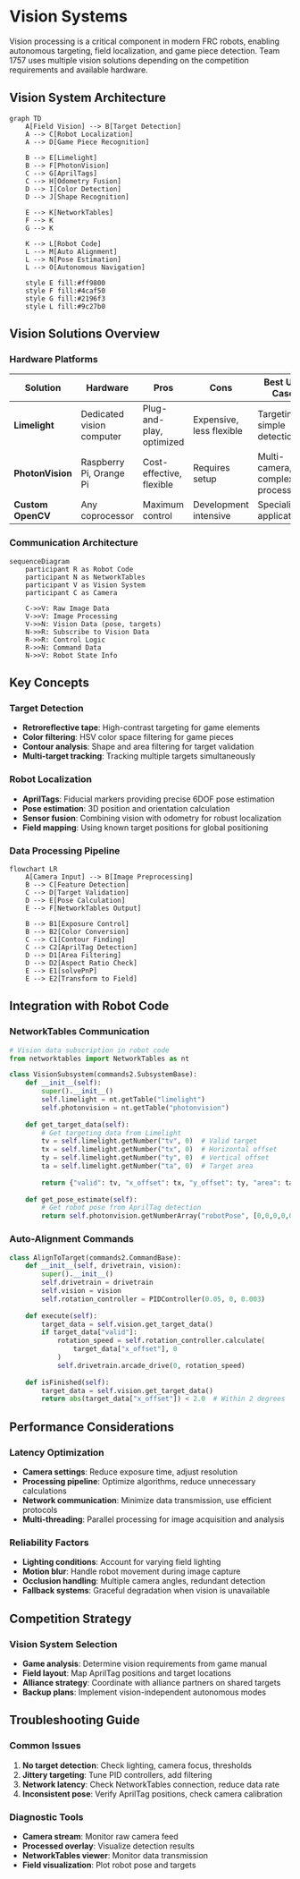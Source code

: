# Vision Systems

Vision processing is a critical component in modern FRC robots, enabling autonomous targeting, field localization, and game piece detection. Team 1757 uses multiple vision solutions depending on the competition requirements and available hardware.

## Vision System Architecture

```mermaid
graph TD
    A[Field Vision] --> B[Target Detection]
    A --> C[Robot Localization]
    A --> D[Game Piece Recognition]
    
    B --> E[Limelight]
    B --> F[PhotonVision]
    C --> G[AprilTags]
    C --> H[Odometry Fusion]
    D --> I[Color Detection]
    D --> J[Shape Recognition]
    
    E --> K[NetworkTables]
    F --> K
    G --> K
    
    K --> L[Robot Code]
    L --> M[Auto Alignment]
    L --> N[Pose Estimation]
    L --> O[Autonomous Navigation]
    
    style E fill:#ff9800
    style F fill:#4caf50
    style G fill:#2196f3
    style L fill:#9c27b0
```

## Vision Solutions Overview

### Hardware Platforms

| Solution | Hardware | Pros | Cons | Best Use Case |
|----------|----------|------|------|---------------|
| **Limelight** | Dedicated vision computer | Plug-and-play, optimized | Expensive, less flexible | Targeting, simple detection |
| **PhotonVision** | Raspberry Pi, Orange Pi | Cost-effective, flexible | Requires setup | Multi-camera, complex processing |
| **Custom OpenCV** | Any coprocessor | Maximum control | Development intensive | Specialized applications |

### Communication Architecture

```mermaid
sequenceDiagram
    participant R as Robot Code
    participant N as NetworkTables
    participant V as Vision System
    participant C as Camera
    
    C->>V: Raw Image Data
    V->>V: Image Processing
    V->>N: Vision Data (pose, targets)
    N->>R: Subscribe to Vision Data
    R->>R: Control Logic
    R->>N: Command Data
    N->>V: Robot State Info
```

## Key Concepts

### Target Detection
- **Retroreflective tape**: High-contrast targeting for game elements
- **Color filtering**: HSV color space filtering for game pieces
- **Contour analysis**: Shape and area filtering for target validation
- **Multi-target tracking**: Tracking multiple targets simultaneously

### Robot Localization
- **AprilTags**: Fiducial markers providing precise 6DOF pose estimation
- **Pose estimation**: 3D position and orientation calculation
- **Sensor fusion**: Combining vision with odometry for robust localization
- **Field mapping**: Using known target positions for global positioning

### Data Processing Pipeline

```mermaid
flowchart LR
    A[Camera Input] --> B[Image Preprocessing]
    B --> C[Feature Detection]
    C --> D[Target Validation]
    D --> E[Pose Calculation]
    E --> F[NetworkTables Output]
    
    B --> B1[Exposure Control]
    B --> B2[Color Conversion]
    C --> C1[Contour Finding]
    C --> C2[AprilTag Detection]
    D --> D1[Area Filtering]
    D --> D2[Aspect Ratio Check]
    E --> E1[solvePnP]
    E --> E2[Transform to Field]
```

## Integration with Robot Code

### NetworkTables Communication
```python
# Vision data subscription in robot code
from networktables import NetworkTables as nt

class VisionSubsystem(commands2.SubsystemBase):
    def __init__(self):
        super().__init__()
        self.limelight = nt.getTable("limelight")
        self.photonvision = nt.getTable("photonvision")
        
    def get_target_data(self):
        # Get targeting data from Limelight
        tv = self.limelight.getNumber("tv", 0)  # Valid target
        tx = self.limelight.getNumber("tx", 0)  # Horizontal offset
        ty = self.limelight.getNumber("ty", 0)  # Vertical offset
        ta = self.limelight.getNumber("ta", 0)  # Target area
        
        return {"valid": tv, "x_offset": tx, "y_offset": ty, "area": ta}
    
    def get_pose_estimate(self):
        # Get robot pose from AprilTag detection
        return self.photonvision.getNumberArray("robotPose", [0,0,0,0,0,0])
```

### Auto-Alignment Commands
```python
class AlignToTarget(commands2.CommandBase):
    def __init__(self, drivetrain, vision):
        super().__init__()
        self.drivetrain = drivetrain
        self.vision = vision
        self.rotation_controller = PIDController(0.05, 0, 0.003)
        
    def execute(self):
        target_data = self.vision.get_target_data()
        if target_data["valid"]:
            rotation_speed = self.rotation_controller.calculate(
                target_data["x_offset"], 0
            )
            self.drivetrain.arcade_drive(0, rotation_speed)
        
    def isFinished(self):
        target_data = self.vision.get_target_data()
        return abs(target_data["x_offset"]) < 2.0  # Within 2 degrees
```

## Performance Considerations

### Latency Optimization
- **Camera settings**: Reduce exposure time, adjust resolution
- **Processing pipeline**: Optimize algorithms, reduce unnecessary calculations
- **Network communication**: Minimize data transmission, use efficient protocols
- **Multi-threading**: Parallel processing for image acquisition and analysis

### Reliability Factors
- **Lighting conditions**: Account for varying field lighting
- **Motion blur**: Handle robot movement during image capture
- **Occlusion handling**: Multiple camera angles, redundant detection
- **Fallback systems**: Graceful degradation when vision is unavailable

## Competition Strategy

### Vision System Selection
- **Game analysis**: Determine vision requirements from game manual
- **Field layout**: Map AprilTag positions and target locations
- **Alliance strategy**: Coordinate with alliance partners on shared targets
- **Backup plans**: Implement vision-independent autonomous modes

## Troubleshooting Guide

### Common Issues
1. **No target detection**: Check lighting, camera focus, thresholds
2. **Jittery targeting**: Tune PID controllers, add filtering
3. **Network latency**: Check NetworkTables connection, reduce data rate
4. **Inconsistent pose**: Verify AprilTag positions, check camera calibration

### Diagnostic Tools
- **Camera stream**: Monitor raw camera feed
- **Processed overlay**: Visualize detection results
- **NetworkTables viewer**: Monitor data transmission
- **Field visualization**: Plot robot pose and targets
